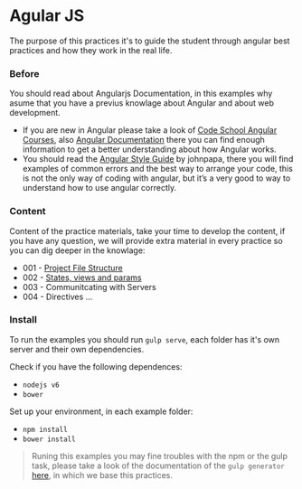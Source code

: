 # Agular JS

The purpose of this practices it's to guide the student through angular best practices and how they work in the real life.  

### Before 
You should read about Angularjs Documentation, in this examples why asume that you have a previus knowlage about Angular and about web development.

* If you are new in Angular please take a look of [Code School Angular Courses][1], also [Angular Documentation][2] there you can find enough information to get a better understanding about how Angular works.
* You should read the [Angular Style Guide][3] by johnpapa, there you will find examples of common errors and the best way to arrange your code, this is not the only way of coding with angular, but it’s a very good to way to understand how to use angular correctly. 

### Content
Content of the practice materials, take your time to develop the content, if you have any question, we will provide extra material in every practice so you can dig deeper in the knowlage:

* 001 - [Project File Structure][4]
* 002 - [States, views and params][6]
* 003 - Communitcating with Servers
* 004 - Directives
...

### Install
To run the examples you should run `gulp serve`, each folder has it's own server and their own dependencies.

Check if you have the following dependences:
* `nodejs v6`
* `bower`

Set up your environment, in each example folder:
* `npm install`
* `bower install`

> Runing this examples you may fine troubles with the npm or the gulp task, please take a look of the documentation of the `gulp generator` [here][5], in which we base this practices.

 [1]: https://www.codeschool.com/courses/shaping-up-with-angular-js
 [2]: https://docs.angularjs.org/api
 [3]: https://github.com/johnpapa/angular-styleguide/blob/master/a1/README.md
 [4]: https://github.com/talosdigital/u-angularjs/tree/master/001-project-file-structure
 [5]: https://github.com/Swiip/generator-gulp-angular
 [6]: https://github.com/talosdigital/u-angularjs/tree/master/002-routing-params-views